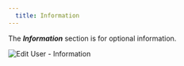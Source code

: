 ```yaml
---
  title: Information
---
```

The ***Information*** section is for optional information. 

![Edit User - Information](https://webdevolutions.azureedge.net/docs/en/server/ServerOp7006.png) 